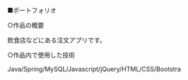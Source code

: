 ■ポートフォリオ

○作品の概要

飲食店などにある注文アプリです。

○作品内で使用した技術

Java/Spring/MySQL/Javascript/jQuery/HTML/CSS/Bootstra